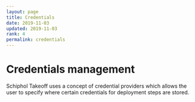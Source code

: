 ```yaml
---
layout: page
title: Credentials
date: 2019-11-03
updated: 2019-11-03
rank: 4
permalink: credentials
---
```


# Credentials management

Schiphol Takeoff uses a concept of credential providers which allows the user to specify where certain credentials for deployment steps are stored.

